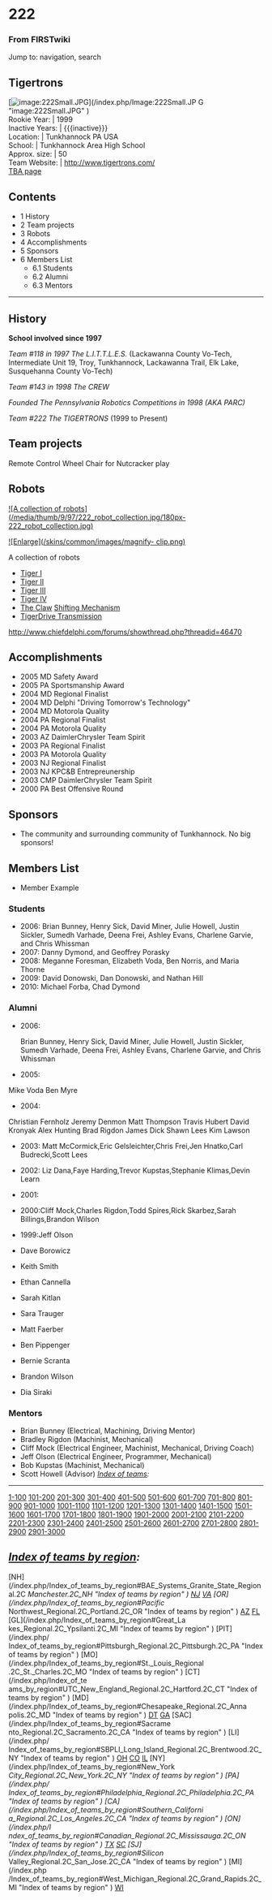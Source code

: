 # 222

### From FIRSTwiki

Jump to: navigation, search

Tigertrons  
---  
[![image:222Small.JPG](/media/2/21/222Small.JPG)](/index.php/Image:222Small.JP
G "image:222Small.JPG" )  
Rookie Year: | 1999  
Inactive Years: | {{{inactive}}}  
Location: | Tunkhannock PA USA  
School: | Tunkhannock Area High School  
Approx. size: | 50  
Team Website: | <http://www.tigertrons.com/>  
[TBA page](http://www.thebluealliance.net/tbatv/team.php?team=222
"http://www.thebluealliance.net/tbatv/team.php?team=222" )  
  
  

## Contents

  * 1 History
  * 2 Team projects
  * 3 Robots
  * 4 Accomplishments
  * 5 Sponsors
  * 6 Members List
    * 6.1 Students
    * 6.2 Alumni
    * 6.3 Mentors  
---  
  

## History

**School involved since 1997**

_Team #118 in 1997 The L.I.T.T.L.E.S._ (Lackawanna County Vo-Tech,
Intermediate Unit 19, Troy, Tunkhannock, Lackawanna Trail, Elk Lake,
Susquehanna County Vo-Tech)

_Team #143 in 1998 The CREW_

_Founded The Pennsylvania Robotics Competitions in 1998 (AKA PARC)_

_Team #222 The TIGERTRONS_ (1999 to Present)

  


## Team projects

Remote Control Wheel Chair for Nutcracker play


## Robots

[![A collection of robots](/media/thumb/9/97/222_robot_collection.jpg/180px-
222_robot_collection.jpg)](/index.php/Image:222_robot_collection.jpg "A
collection of robots" )

[![Enlarge](/skins/common/images/magnify-
clip.png)](/index.php/Image:222_robot_collection.jpg "Enlarge" )

A collection of robots

  * [Tiger I](/index.php?title=Tiger_I_%28222%29&action=edit "Tiger I \(222\)" )
  * [Tiger II](/index.php?title=Tiger_II_%28222%29&action=edit "Tiger II \(222\)" )
  * [Tiger III](/index.php?title=Tiger_III_%28222%29&action=edit "Tiger III \(222\)" )
  * [Tiger IV](/index.php?title=Tiger_IV_%28222%29&action=edit "Tiger IV \(222\)" )
  * [The Claw](/index.php?title=222_in_2005&action=edit "222 in 2005" ) [Shifting Mechanism](http://www.chiefdelphi.com/forums/showthread.php?t=31919 "http://www.chiefdelphi.com/forums/showthread.php?t=31919" )
  * [TigerDrive Transmission](/index.php?title=TigerDrive_Transmission&action=edit "TigerDrive Transmission" )

<http://www.chiefdelphi.com/forums/showthread.php?threadid=46470>


## Accomplishments

  * 2005 MD Safety Award 
  * 2005 PA Sportsmanship Award 
  * 2004 MD Regional Finalist 
  * 2004 MD Delphi "Driving Tomorrow's Technology" 
  * 2004 MD Motorola Quality 
  * 2004 PA Regional Finalist 
  * 2004 PA Motorola Quality 
  * 2003 AZ DaimlerChrysler Team Spirit 
  * 2003 PA Regional Finalist 
  * 2003 PA Motorola Quality 
  * 2003 NJ Regional Finalist 
  * 2003 NJ KPC&amp;B Entrepreunership 
  * 2003 CMP DaimlerChrysler Team Spirit 
  * 2000 PA Best Offensive Round 


## Sponsors

  * The community and surrounding community of Tunkhannock. No big sponsors! 


## Members List

  * Member Example 


### Students

  * 2006: Brian Bunney, Henry Sick, David Miner, Julie Howell, Justin Sickler, Sumedh Varhade, Deena Frei, Ashley Evans, Charlene Garvie, and Chris Whissman 
  * 2007: Danny Dymond, and Geoffrey Porasky 
  * 2008: Meganne Foresman, Elizabeth Voda, Ben Norris, and Maria Thorne 
  * 2009: David Donowski, Dan Donowski, and Nathan Hill 
  * 2010: Michael Forba, Chad Dymond 


### Alumni

  * 2006: 
    
    
    Brian Bunney, Henry Sick, David Miner, Julie Howell, Justin Sickler, Sumedh Varhade, Deena Frei, Ashley Evans, Charlene Garvie, and Chris Whissman
    

  * 2005: 

Mike Voda Ben Myre

  * 2004: 

Christian Fernholz Jeremy Denmon Matt Thompson Travis Hubert David Kronyak
Alex Hunting Brad Rigdon James Dick Shawn Lees Kim Lawson

  * 2003: Matt McCormick,Eric Gelsleichter,Chris Frei,Jen Hnatko,Carl Budrecki,Scott Lees 
  * 2002: Liz Dana,Faye Harding,Trevor Kupstas,Stephanie Klimas,Devin Learn 
  * 2001: 
  * 2000:Cliff Mock,Charles Rigdon,Todd Spires,Rick Skarbez,Sarah Billings,Brandon Wilson 
  * 1999:Jeff Olson 

  

  * Dave Borowicz 
  * Keith Smith 
  * Ethan Cannella 
  * Sarah Kitlan 
  * Sara Trauger 
  * Matt Faerber 
  * Ben Pippenger 
  * Bernie Scranta 
  * Brandon Wilson 
  * Dia Siraki 


### Mentors

  * Brian Bunney (Electrical, Machining, Driving Mentor) 
  * Bradley Rigdon (Machinist, Mechanical) 
  * Cliff Mock (Electrical Engineer, Machinist, Mechanical, Driving Coach) 
  * Jeff Olson (Electrical Engineer, Programmer, Mechanical) 
  * Bob Kupstas (Machinist, Mechanical) 
  * Scott Howell (Advisor) 
_[Index of teams](/index.php/Index_of_teams "Index of teams" ):_  
---  
  
[1-100](/index.php/Index_of_teams#1-100 "Index of teams" )
[101-200](/index.php/Index_of_teams#101-200 "Index of teams" )
[201-300](/index.php/Index_of_teams#201-300 "Index of teams" )
[301-400](/index.php/Index_of_teams#301-400 "Index of teams" )
[401-500](/index.php/Index_of_teams#401-500 "Index of teams" )
[501-600](/index.php/Index_of_teams#501-600 "Index of teams" )
[601-700](/index.php/Index_of_teams#601-700 "Index of teams" )
[701-800](/index.php/Index_of_teams#701-800 "Index of teams" )
[801-900](/index.php/Index_of_teams#801-900 "Index of teams" )
[901-1000](/index.php/Index_of_teams#901-1000 "Index of teams" )
[1001-1100](/index.php/Index_of_teams#1001-1100 "Index of teams" )
[1101-1200](/index.php/Index_of_teams#1101-1200 "Index of teams" )
[1201-1300](/index.php/Index_of_teams#1201-1300 "Index of teams" )
[1301-1400](/index.php/Index_of_teams#1301-1400 "Index of teams" )
[1401-1500](/index.php/Index_of_teams#1401-1500 "Index of teams" )
[1501-1600](/index.php/Index_of_teams#1501-1600 "Index of teams" )
[1601-1700](/index.php/Index_of_teams#1601-1700 "Index of teams" )
[1701-1800](/index.php/Index_of_teams#1701-1800 "Index of teams" )
[1801-1900](/index.php/Index_of_teams#1801-1900 "Index of teams" )
[1901-2000](/index.php/Index_of_teams#1901-2000 "Index of teams" )
[2001-2100](/index.php/Index_of_teams#2001-2100 "Index of teams" )
[2101-2200](/index.php/Index_of_teams#2101-2200 "Index of teams" )
[2201-2300](/index.php/Index_of_teams#2201-2300 "Index of teams" )
[2301-2400](/index.php/Index_of_teams#2301-2400 "Index of teams" )
[2401-2500](/index.php/Index_of_teams#2401-2500 "Index of teams" )
[2501-2600](/index.php/Index_of_teams#2501-2600 "Index of teams" )
[2601-2700](/index.php/Index_of_teams#2601-2700 "Index of teams" )
[2701-2800](/index.php/Index_of_teams#2701-2800 "Index of teams" )
[2801-2900](/index.php/Index_of_teams#2801-2900 "Index of teams" )
[2901-3000](/index.php/Index_of_teams#2901-3000 "Index of teams" )  
  
_[Index of teams by region](/index.php/Index_of_teams_by_region "Index of
teams by region" ):_  
---  
  
[NH](/index.php/Index_of_teams_by_region#BAE_Systems_Granite_State_Regional.2C
_Manchester.2C_NH "Index of teams by region" )
[NJ](/index.php/Index_of_teams_by_region#New_Jersey_Regional.2C_Trenton.2C_NJ
"Index of teams by region" )
[VA](/index.php/Index_of_teams_by_region#NASA.2FVCU_Regional.2C_Richmond.2C_VA
"Index of teams by region" ) [OR](/index.php/Index_of_teams_by_region#Pacific_
Northwest_Regional.2C_Portland.2C_OR "Index of teams by region" )
[AZ](/index.php/Index_of_teams_by_region#Arizona_Regional.2C_Phoenix.2C_AZ
"Index of teams by region" )
[FL](/index.php/Index_of_teams_by_region#Florida_Regional.2C_Orlando.2C_FL
"Index of teams by region" ) [GL](/index.php/Index_of_teams_by_region#Great_La
kes_Regional.2C_Ypsilanti.2C_MI "Index of teams by region" ) [PIT](/index.php/
Index_of_teams_by_region#Pittsburgh_Regional.2C_Pittsburgh.2C_PA "Index of
teams by region" ) [MO](/index.php/Index_of_teams_by_region#St._Louis_Regional
.2C_St._Charles.2C_MO "Index of teams by region" ) [CT](/index.php/Index_of_te
ams_by_region#UTC_New_England_Regional.2C_Hartford.2C_CT "Index of teams by
region" ) [MD](/index.php/Index_of_teams_by_region#Chesapeake_Regional.2C_Anna
polis.2C_MD "Index of teams by region" )
[DT](/index.php/Index_of_teams_by_region#Detroit_Regional.2C_Detroit.2C_MI
"Index of teams by region" )
[GA](/index.php/Index_of_teams_by_region#Peachtree_Regional.2C_Duluth.2C_GA
"Index of teams by region" ) [SAC](/index.php/Index_of_teams_by_region#Sacrame
nto_Regional.2C_Sacramento.2C_CA "Index of teams by region" ) [LI](/index.php/
Index_of_teams_by_region#SBPLI_Long_Island_Regional.2C_Brentwood.2C_NY "Index
of teams by region" )
[OH](/index.php/Index_of_teams_by_region#Buckeye_Regional.2C_Cleveland.2C_OH
"Index of teams by region" )
[CO](/index.php/Index_of_teams_by_region#Colorado_Regional.2C_Denver.2C_CO
"Index of teams by region" )
[IL](/index.php/Index_of_teams_by_region#Midwest_Regional.2C_Evanston.2C_IL
"Index of teams by region" ) [NY](/index.php/Index_of_teams_by_region#New_York
_City_Regional.2C_New_York.2C_NY "Index of teams by region" ) [PA](/index.php/
Index_of_teams_by_region#Philadelphia_Regional.2C_Philadelphia.2C_PA "Index of
teams by region" ) [CA](/index.php/Index_of_teams_by_region#Southern_Californi
a_Regional.2C_Los_Angeles.2C_CA "Index of teams by region" ) [ON](/index.php/I
ndex_of_teams_by_region#Canadian_Regional.2C_Mississauga.2C_ON "Index of teams
by region" )
[TX](/index.php/Index_of_teams_by_region#Lone_Star_Regional.2C_Houston.2C_TX
"Index of teams by region" )
[SC](/index.php/Index_of_teams_by_region#Palmetto_Regional.2C_Columbia.2C_SC
"Index of teams by region" ) [SJ](/index.php/Index_of_teams_by_region#Silicon_
Valley_Regional.2C_San_Jose.2C_CA "Index of teams by region" ) [MI](/index.php
/Index_of_teams_by_region#West_Michigan_Regional.2C_Grand_Rapids.2C_MI "Index
of teams by region" )
[WI](/index.php/Index_of_teams_by_region#Wisconsin_Regional.2C_Milwaukee.2C_WI
"Index of teams by region" )  
  
